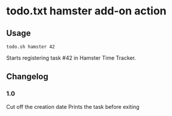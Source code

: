 # todo.txt hamster add-on action

## Usage

```
todo.sh hamster 42
```
Starts registering task #42 in Hamster Time Tracker.

## Changelog

### 1.0

Cut off the creation date
Prints the task before exiting
